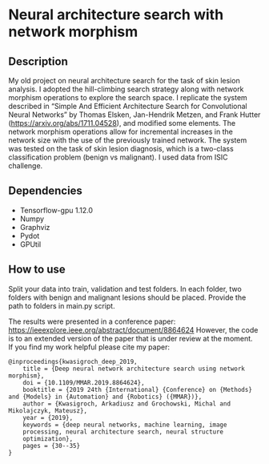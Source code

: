  # Neural architecture search with network morphism
 ## Description
My old project on neural architecture search for the task of skin lesion analysis. I adopted the hill-climbing search strategy along with network morphism operations to explore the search space. I replicate the system described in “Simple And Efficient Architecture Search for Convolutional Neural Networks” by Thomas Elsken, Jan-Hendrik Metzen, and Frank Hutter (https://arxiv.org/abs/1711.04528), and modified some elements. The network morphism operations allow for incremental increases in the network size with the use of the previously trained network. The system was tested on the task of skin lesion diagnosis, which is a two-class classification problem (benign vs malignant). I used data from ISIC challenge.

 ## Dependencies
 - Tensorflow-gpu 1.12.0
 - Numpy
 - Graphviz
 - Pydot
 - GPUtil
## How to use
 Split your data into train, validation and test folders. In each folder, two folders with benign and malignant lesions should be placed. Provide the path to folders in main.py script.

 The results were presented in a conference paper:
 https://ieeexplore.ieee.org/abstract/document/8864624
 However, the code is to an extended version of the paper that is under review at the moment.  
If you find my work helpful please cite my paper:
```
@inproceedings{kwasigroch_deep_2019,
	title = {Deep neural network architecture search using network morphism},
	doi = {10.1109/MMAR.2019.8864624},
	booktitle = {2019 24th {International} {Conference} on {Methods} and {Models} in {Automation} and {Robotics} ({MMAR})},
	author = {Kwasigroch, Arkadiusz and Grochowski, Michal and Mikolajczyk, Mateusz},
	year = {2019},
	keywords = {deep neural networks, machine learning, image
    processing, neural architecture search, neural structure
    optimization},
	pages = {30--35}
}
```
